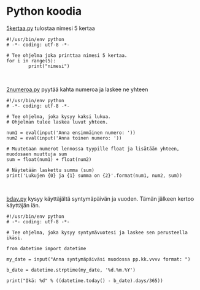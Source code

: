 Python koodia
=============

[5kertaa.py](006_python_koodia/5kertaa.py) tulostaa nimesi 5 kertaa

~~~~~~~~~~~~~~~~~~~~~~~~~~~~~~~~~~~~~~~~~~~~~~~~~~~~~~~~~~~~~~~~~~~~~~~~~~~~~~~~
#!/usr/bin/env python
# -*- coding: utf-8 -*-

# Tee ohjelma joka printtaa nimesi 5 kertaa.
for i in range(5):
        print("nimesi")
~~~~~~~~~~~~~~~~~~~~~~~~~~~~~~~~~~~~~~~~~~~~~~~~~~~~~~~~~~~~~~~~~~~~~~~~~~~~~~~~

 

[2numeroa.py](006_python_koodia/2numeroa.py) pyytää kahta numeroa ja laskee ne
yhteen

~~~~~~~~~~~~~~~~~~~~~~~~~~~~~~~~~~~~~~~~~~~~~~~~~~~~~~~~~~~~~~~~~~~~~~~~~~~~~~~~
#!/usr/bin/env python
# -*- coding: utf-8 -*-

# Tee ohjelma, joka kysyy kaksi lukua.
# Ohjelman tulee laskea luvut yhteen.

num1 = eval(input('Anna ensimmäinen numero: '))
num2 = eval(input('Anna toinen numero: '))

# Muutetaan numerot lennossa tyypille float ja lisätään yhteen, muodosaen muuttuja sum
sum = float(num1) + float(num2)

# Näytetään laskettu summa (sum)
print('Lukujen {0} ja {1} summa on {2}'.format(num1, num2, sum))
~~~~~~~~~~~~~~~~~~~~~~~~~~~~~~~~~~~~~~~~~~~~~~~~~~~~~~~~~~~~~~~~~~~~~~~~~~~~~~~~

 

[bday.py](006_python_koodia/bday.py) kysyy käyttäjältä syntymäpäivän ja vuoden.
Tämän jälkeen kertoo käyttäjän iän.

~~~~~~~~~~~~~~~~~~~~~~~~~~~~~~~~~~~~~~~~~~~~~~~~~~~~~~~~~~~~~~~~~~~~~~~~~~~~~~~~
#!/usr/bin/env python
# -*- coding: utf-8 -*-

# Tee ohjelma, joka kysyy syntymävuotesi ja laskee sen perusteella ikäsi.

from datetime import datetime

my_date = input("Anna syntymäpäiväsi muodossa pp.kk.vvvv format: ")

b_date = datetime.strptime(my_date, '%d.%m.%Y')

print("Ikä: %d" % ((datetime.today() - b_date).days/365))
~~~~~~~~~~~~~~~~~~~~~~~~~~~~~~~~~~~~~~~~~~~~~~~~~~~~~~~~~~~~~~~~~~~~~~~~~~~~~~~~
